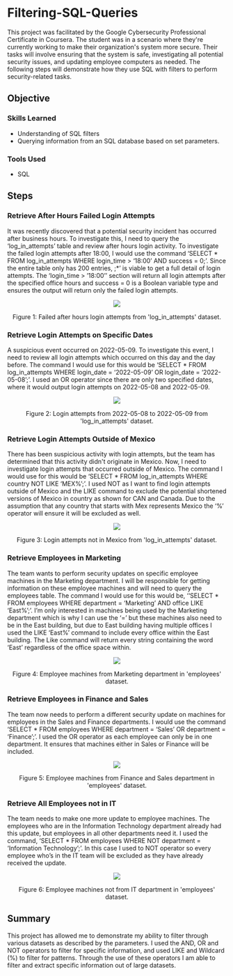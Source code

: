 # Filtering-SQL-Queries

This project was facilitated by the Google Cybersecurity Professional Certificate in Coursera. The student was in a scenario where they're currently working to make their organization's system more secure. Their tasks will involve ensuring that the system is safe, investigating all potential security issues, and updating employee computers as needed. The following steps will demonstrate how they use SQL with filters to perform security-related tasks.

## Objective

### Skills Learned
- Understanding of SQL filters
- Querying information from an SQL database based on set parameters.

### Tools Used
- SQL

## Steps

### Retrieve After Hours Failed Login Attempts

It was recently discovered that a potential security incident has occurred after business hours. To investigate this, I need to query the ‘log_in_attempts’ table and review after hours login activity. To investigate the failed login attempts after 18:00, I would use the command ‘SELECT * FROM log_in_attempts WHERE login_time > ‘18:00’ AND success = 0;’. Since the entire table only has 200 entries, ;*’ is viable to get a full detail of login attempts. The ‘login_time > ’18:00’’ section will return all login attempts after the specified office hours and success = 0 is a Boolean variable type and ensures the output will return only the failed login attempts.

<p align="center">
  <img src="https://github.com/user-attachments/assets/e0554d68-792c-4d56-b392-c21471de0d58">

  <p align="center">
    Figure 1: Failed after hours login attempts from 'log_in_attempts' dataset.
  </p>
</p>

### Retrieve Login Attempts on Specific Dates

A suspicious event occurred on 2022-05-09. To investigate this event, I need to review all login attempts which occurred on this day and the day before. The command I would use for this would be ‘SELECT * FROM log_in_attempts WHERE login_date = ‘2022-05-09’ OR login_date = ‘2022-05-08’;’. I used an OR operator since there are only two specified dates, where it would output login attempts on 2022-05-08 and 2022-05-09.

<p align="center">
  <img src="https://github.com/user-attachments/assets/e57f95dc-ce4a-4b5e-8f71-9fd5e60cff48">

  <p align="center">
    Figure 2: Login attempts from 2022-05-08 to 2022-05-09 from 'log_in_attempts' dataset.
  </p>
</p>

### Retrieve Login Attempts Outside of Mexico

There has been suspicious activity with login attempts, but the team has determined that this activity didn't originate in Mexico. Now, I need to investigate login attempts that occurred outside of Mexico. The command I would use for this would be ‘SELECT * FROM log_in_attempts WHERE country NOT LIKE ‘MEX%’;’. I used NOT as I want to find login attempts outside of Mexico and the LIKE command to exclude the potential shortened versions of Mexico in country as shown for CAN and Canada. Due to the assumption that any country that starts with Mex represents Mexico the ‘%’ operator will ensure it will be excluded as well.

<p align="center">
 <img src="https://github.com/user-attachments/assets/4674fca4-98df-40fe-b531-66b84feaedf8"> 

  <p align="center">
    Figure 3: Login attempts not in Mexico from 'log_in_attempts' dataset.
  </p>
</p>

### Retrieve Employees in Marketing

The team wants to perform security updates on specific employee machines in the Marketing department. I will be responsible for getting information on these employee machines and will need to query the employees table. The command I would use for this would be, ‘‘SELECT * FROM employees WHERE department = ‘Marketing’ AND office LIKE ‘East%’;’. I’m only interested in machines being used by the Marketing department which is why I can use the ‘=’ but these machines also need to be in the East building, but due to East building having multiple offices I used the LIKE ‘East%’ command to include every office within the East building. The Like command will return every string containing the word ‘East’ regardless of the office space within.

<p align="center">
  <img src="https://github.com/user-attachments/assets/cafbf0cf-f773-4a68-bc5e-cde855badfe5">

  <p align="center">
    Figure 4: Employee machines from Marketing department in 'employees' dataset.
  </p>
</p>

### Retrieve Employees in Finance and Sales

The team now needs to perform a different security update on machines for employees in the Sales and Finance departments. I would use the command ‘SELECT * FROM employees WHERE department = ‘Sales’ OR department = ‘Finance’;’. I used the OR operator as each employee can only be in one department. It ensures that machines either in Sales or Finance will be included.

<p align="center">
  <img src="https://github.com/user-attachments/assets/528cc381-d776-4c5e-b81c-5c3c95e6c7d7">

  <p align="center">
    Figure 5: Employee machines from Finance and Sales department in 'employees' dataset.
  </p>
</p>

### Retrieve All Employees not in IT

The team needs to make one more update to employee machines. The employees who are in the Information Technology department already had this update, but employees in all other departments need it. I used the command, ‘SELECT * FROM employees WHERE NOT department = ‘Information Technology’;’. In this case I used to NOT operator so every employee who’s in the IT team will be excluded as they have already received the update.

<p align="center">
  <img src="https://github.com/user-attachments/assets/b3448067-23dd-4e24-98d6-89b83c0b436a">

  <p align="center">
    Figure 6: Employee machines not from IT department in 'employees' dataset.
  </p>
</p>

## Summary

This project has allowed me to demonstrate my ability to filter through various datasets as described by the parameters. I used the AND, OR and NOT operators to filter for specific information, and used LIKE and Wildcard (%) to filter for patterns. Through the use of these operators I am able to filter and extract specific information out of large datasets.
